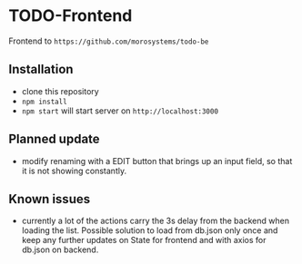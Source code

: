 # TODO-Frontend

Frontend to `https://github.com/morosystems/todo-be`

## Installation

- clone this repository
- `npm install`
- `npm start` will start server on `http://localhost:3000`

## Planned update

- modify renaming with a EDIT button that brings up an input field, so that it is not showing constantly.

## Known issues

- currently a lot of the actions carry the 3s delay from the backend when loading the list. Possible solution to load from db.json only once and keep any further updates on State for frontend and with axios for db.json on backend.
